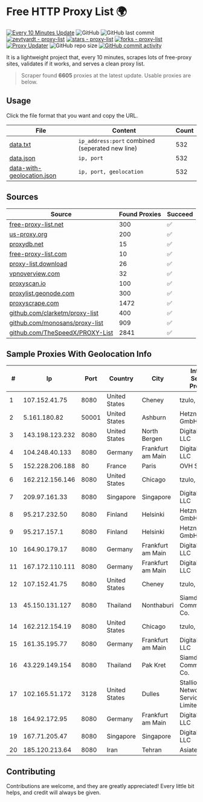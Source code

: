 
# Free HTTP Proxy List 🌍

[![Every 10 Minutes Update](https://github.com/mertguvencli/http-proxy-list/actions/workflows/main.yml/badge.svg?branch=main)](https://github.com/mertguvencli/http-proxy-list/actions/workflows/main.yml)
![GitHub](https://img.shields.io/github/license/mertguvencli/http-proxy-list)
![GitHub last commit](https://img.shields.io/github/last-commit/mertguvencli/http-proxy-list)
[![zevtyardt - proxy-list](https://img.shields.io/static/v1?label=zevtyardt&message=proxy-list&color=blue&logo=github)](https://github.com/zevtyardt/proxy-list "Go to GitHub repo")
[![stars - proxy-list](https://img.shields.io/github/stars/zevtyardt/proxy-list?style=social)](https://github.com/zevtyardt/proxy-list)
[![forks - proxy-list](https://img.shields.io/github/forks/zevtyardt/proxy-list?style=social)](https://github.com/zevtyardt/proxy-list)
[![Proxy Updater](https://github.com/zevtyardt/proxy-list/workflows/Proxy%20Updater/badge.svg)](https://github.com/zevtyardt/proxy-list/actions?query=workflow:"Proxy+Updater")
![GitHub repo size](https://img.shields.io/github/repo-size/zevtyardt/proxy-list)
[![GitHub commit activity](https://img.shields.io/github/commit-activity/m/zevtyardt/proxy-list?logo=commits)](https://github.com/zevtyardt/proxy-list/commits/main)

It is a lightweight project that, every 10 minutes, scrapes lots of free-proxy sites, validates if it works, and serves a clean proxy list.

> Scraper found **6605** proxies at the latest update. Usable proxies are below.

## Usage

Click the file format that you want and copy the URL.

|File|Content|Count|
|----|-------|-----|
|[data.txt](https://raw.githubusercontent.com/mertguvencli/http-proxy-list/main/proxy-list/data.txt)|`ip_address:port` combined (seperated new line)|532|
|[data.json](https://raw.githubusercontent.com/mertguvencli/http-proxy-list/main/proxy-list/data.json)|`ip, port`|532|
|[data-with-geolocation.json](https://raw.githubusercontent.com/mertguvencli/http-proxy-list/main/proxy-list/data-with-geolocation.json)|`ip, port, geolocation`|532|

## Sources

|Source|Found Proxies|Succeed|
|------|-------------|-------|
|[free-proxy-list.net](https://free-proxy-list.net)|300|✅|
|[us-proxy.org](https://www.us-proxy.org)|200|✅|
|[proxydb.net](http://proxydb.net)|15|✅|
|[free-proxy-list.com](https://free-proxy-list.com/?page=&port=&type%5B%5D=http&type%5B%5D=https&up_time=0&search=Search)|10|✅|
|[proxy-list.download](https://www.proxy-list.download/HTTP)|26|✅|
|[vpnoverview.com](https://vpnoverview.com/privacy/anonymous-browsing/free-proxy-servers)|32|✅|
|[proxyscan.io](https://www.proxyscan.io)|100|✅|
|[proxylist.geonode.com](https://proxylist.geonode.com/api/proxy-list?limit=300&page=1&sort_by=lastChecked&sort_type=desc&protocols=http,https)|300|✅|
|[proxyscrape.com](https://api.proxyscrape.com/v2/?request=displayproxies&protocol=http&timeout=10000&country=all&ssl=all&anonymity=all)|1472|✅|
|[github.com/clarketm/proxy-list](https://raw.githubusercontent.com/clarketm/proxy-list/master/proxy-list-raw.txt)|400|✅|
|[github.com/monosans/proxy-list](https://raw.githubusercontent.com/monosans/proxy-list/main/proxies/http.txt)|909|✅|
|[github.com/TheSpeedX/PROXY-List](https://raw.githubusercontent.com/TheSpeedX/PROXY-List/master/http.txt)|2841|✅|


## Sample Proxies With Geolocation Info

|#|Ip|Port|Country|City|Internet Service Provider|
|-|--|----|-------|----|-------------------------|
|1|107.152.41.75|8080|United States|Cheney|tzulo, inc.|
|2|5.161.180.82|50001|United States|Ashburn|Hetzner Online GmbH|
|3|143.198.123.232|8080|United States|North Bergen|DigitalOcean, LLC|
|4|104.248.40.133|8080|Germany|Frankfurt am Main|DigitalOcean, LLC|
|5|152.228.206.188|80|France|Paris|OVH SAS|
|6|162.212.156.146|8080|United States|Chicago|tzulo, inc.|
|7|209.97.161.33|8080|Singapore|Singapore|DigitalOcean, LLC|
|8|95.217.232.50|8080|Finland|Helsinki|Hetzner Online GmbH|
|9|95.217.157.1|8080|Finland|Helsinki|Hetzner Online GmbH|
|10|164.90.179.17|8080|Germany|Frankfurt am Main|DigitalOcean, LLC|
|11|167.172.110.111|8080|Germany|Frankfurt am Main|DigitalOcean, LLC|
|12|107.152.41.75|8080|United States|Cheney|tzulo, inc.|
|13|45.150.131.127|8080|Thailand|Nonthaburi|Siamdata Communication Co.|
|14|162.212.154.19|8080|United States|Chicago|tzulo, inc.|
|15|161.35.195.77|8080|Germany|Frankfurt am Main|DigitalOcean, LLC|
|16|43.229.149.154|8080|Thailand|Pak Kret|Siamdata Communication Co.|
|17|102.165.51.172|3128|United States|Dulles|Stallion Network Services Limited|
|18|164.92.172.95|8080|Germany|Frankfurt am Main|DigitalOcean, LLC|
|19|167.71.205.47|8080|Singapore|Singapore|DigitalOcean, LLC|
|20|185.120.213.64|8080|Iran|Tehran|Asiatech|



## Contributing

Contributions are welcome, and they are greatly appreciated! Every
little bit helps, and credit will always be given.

